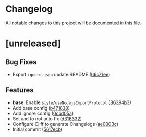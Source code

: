 # Changelog
All notable changes to this project will be documented in this file.

# [unreleased]

## Bug Fixes

- Export `ignore.json` update README ([66c71ee](https://github.com/NedcloarBR/biome-config/commit/66c71ee43664e83df00aaf2b3d8f02d8a22b4689))

## Features

- **base:** Enable `style/useNodejsImportProtocol` ([86394b3](https://github.com/NedcloarBR/biome-config/commit/86394b3f627b1a54cf2885ea8f682e2a317b61b5))
- Add base config ([b471838](https://github.com/NedcloarBR/biome-config/commit/b471838a9a0976c1f4debcb324c69ec08dcdb329))
- Add ignore config ([0cbd05a](https://github.com/NedcloarBR/biome-config/commit/0cbd05adcd24512cd640d3c8aee2132582c8a664))
- Set  and  to not auto fix ([d316332](https://github.com/NedcloarBR/biome-config/commit/d31633265418f735284ae6a544093b2df38e73be))
- Configure Cliff to generate Changelogs ([ae0303c](https://github.com/NedcloarBR/biome-config/commit/ae0303c3d94f51348f790d6b6ea9f9d905f8eefc))
- Initial commit ([5617ecb](https://github.com/NedcloarBR/biome-config/commit/5617ecbfd67997faa247b077abee37c541fd8659))

